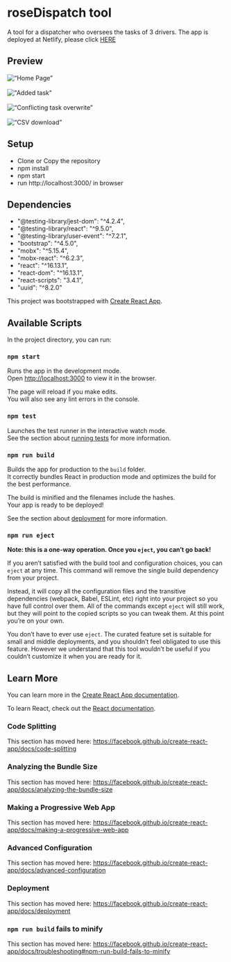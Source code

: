 # roseDispatch tool
A tool for a dispatcher who oversees the tasks of 3 drivers.
The app is deployed at Netlify, please click [HERE](https://boring-liskov-13d411.netlify.app)

## Preview
![“Home Page”](https://github.com/matichmike/roseDispatch/blob/master/screenshots/home.png?raw=true)
<br/>
<br/>
!["Added task"](https://github.com/matichmike/roseDispatch/blob/master/screenshots/task_added_driver1.png?raw=true)
<br/>
<br/>
![“Conflicting task overwrite”](https://github.com/matichmike/roseDispatch/blob/master/screenshots/task_overwrite.png?raw=true)
<br/>
<br/>
![“CSV download”](https://github.com/matichmike/roseDispatch/blob/master/screenshots/csv.png?raw=true)

## Setup 
* Clone or Copy the repository
* npm install
* npm start
* run http://localhost:3000/ in browser

## Dependencies
* "@testing-library/jest-dom": "^4.2.4",
* "@testing-library/react": "^9.5.0",
* "@testing-library/user-event": "^7.2.1",
* "bootstrap": "^4.5.0",
* "mobx": "^5.15.4",
* "mobx-react": "^6.2.3",
* "react": "^16.13.1",
* "react-dom": "^16.13.1",
* "react-scripts": "3.4.1",
* "uuid": "^8.2.0"

This project was bootstrapped with [Create React App](https://github.com/facebook/create-react-app).

## Available Scripts

In the project directory, you can run:

### `npm start`

Runs the app in the development mode.<br />
Open [http://localhost:3000](http://localhost:3000) to view it in the browser.

The page will reload if you make edits.<br />
You will also see any lint errors in the console.

### `npm test`

Launches the test runner in the interactive watch mode.<br />
See the section about [running tests](https://facebook.github.io/create-react-app/docs/running-tests) for more information.

### `npm run build`

Builds the app for production to the `build` folder.<br />
It correctly bundles React in production mode and optimizes the build for the best performance.

The build is minified and the filenames include the hashes.<br />
Your app is ready to be deployed!

See the section about [deployment](https://facebook.github.io/create-react-app/docs/deployment) for more information.

### `npm run eject`

**Note: this is a one-way operation. Once you `eject`, you can’t go back!**

If you aren’t satisfied with the build tool and configuration choices, you can `eject` at any time. This command will remove the single build dependency from your project.

Instead, it will copy all the configuration files and the transitive dependencies (webpack, Babel, ESLint, etc) right into your project so you have full control over them. All of the commands except `eject` will still work, but they will point to the copied scripts so you can tweak them. At this point you’re on your own.

You don’t have to ever use `eject`. The curated feature set is suitable for small and middle deployments, and you shouldn’t feel obligated to use this feature. However we understand that this tool wouldn’t be useful if you couldn’t customize it when you are ready for it.

## Learn More

You can learn more in the [Create React App documentation](https://facebook.github.io/create-react-app/docs/getting-started).

To learn React, check out the [React documentation](https://reactjs.org/).

### Code Splitting

This section has moved here: https://facebook.github.io/create-react-app/docs/code-splitting

### Analyzing the Bundle Size

This section has moved here: https://facebook.github.io/create-react-app/docs/analyzing-the-bundle-size

### Making a Progressive Web App

This section has moved here: https://facebook.github.io/create-react-app/docs/making-a-progressive-web-app

### Advanced Configuration

This section has moved here: https://facebook.github.io/create-react-app/docs/advanced-configuration

### Deployment

This section has moved here: https://facebook.github.io/create-react-app/docs/deployment

### `npm run build` fails to minify

This section has moved here: https://facebook.github.io/create-react-app/docs/troubleshooting#npm-run-build-fails-to-minify

